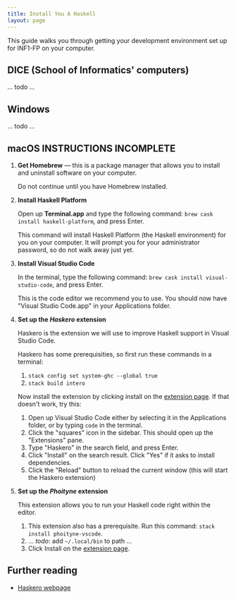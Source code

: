 ```yaml
---
title: Install You A Haskell
layout: page
---
```


This guide walks you through getting your development environment set up for INF1-FP on your computer.

## DICE (School of Informatics' computers)

... todo ...

## Windows

... todo ...

## macOS INSTRUCTIONS INCOMPLETE

1. **Get Homebrew** — this is a package manager that allows you to install and uninstall software on your computer.

   Do not continue until you have Homebrew installed.
2. **Install Haskell Platform**

   Open up **Terminal.app** and type the following command: `brew cask install haskell-platform`, and press Enter.
   
   This command will install Haskell Platform (the Haskell environment) for you on your computer. It will prompt you
   for your administrator password, so do not walk away just yet.
3. **Install Visual Studio Code**

   In the terminal, type the following command: `brew cask install visual-studio-code`, and press Enter.
   
   This is the code editor we recommend you to use. You should now have "Visual Studio Code.app" in your Applications folder.
4. **Set up the _Haskero_ extension**

   Haskero is the extension we will use to improve Haskell support in Visual Studio Code.
   
   Haskero has some prerequisities, so first run these commands in a terminal:
   1. `stack config set system-ghc --global true`
   2. `stack build intero`

   Now install the extension by clicking install on the [extension page](https://marketplace.visualstudio.com/items?itemName=Vans.haskero). If that doesn't work, try this:
   1. Open up Visual Studio Code either by selecting it in the Applications folder, or by typing `code` in the terminal.
   2. Click the "squares" icon in the sidebar. This should open up the "Extensions" pane.
   3. Type "Haskero" in the search field, and press Enter.
   4. Click "Install" on the search result. Click "Yes" if it asks to install dependencies.
   5. Click the "Reload" button to reload the current window (this will start the Haskero extension)
 5. **Set up the _Phoityne_ extension**
 
    This extension allows you to run your Haskell code right within the editor.
 
    1. This extension also has a prerequisite. Run this command: `stack install phoityne-vscode`.
    1. ... _todo_: add `~/.local/bin` to path ...
    1. Click Install on the [extension page](https://marketplace.visualstudio.com/items?itemName=phoityne.phoityne-vscode).


## Further reading
 
 - [Haskero webpage](https://marketplace.visualstudio.com/items?itemName=Vans.haskero)

